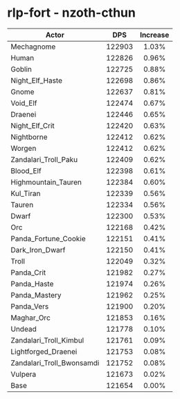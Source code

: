 # rlp-fort - nzoth-cthun
| Actor | DPS | Increase |
|---|:---:|:---:|
|Mechagnome|122903|1.03%|
|Human|122826|0.96%|
|Goblin|122725|0.88%|
|Night_Elf_Haste|122698|0.86%|
|Gnome|122637|0.81%|
|Void_Elf|122474|0.67%|
|Draenei|122446|0.65%|
|Night_Elf_Crit|122420|0.63%|
|Nightborne|122412|0.62%|
|Worgen|122412|0.62%|
|Zandalari_Troll_Paku|122409|0.62%|
|Blood_Elf|122398|0.61%|
|Highmountain_Tauren|122384|0.60%|
|Kul_Tiran|122339|0.56%|
|Tauren|122334|0.56%|
|Dwarf|122300|0.53%|
|Orc|122168|0.42%|
|Panda_Fortune_Cookie|122151|0.41%|
|Dark_Iron_Dwarf|122150|0.41%|
|Troll|122049|0.32%|
|Panda_Crit|121982|0.27%|
|Panda_Haste|121974|0.26%|
|Panda_Mastery|121962|0.25%|
|Panda_Vers|121900|0.20%|
|Maghar_Orc|121853|0.16%|
|Undead|121778|0.10%|
|Zandalari_Troll_Kimbul|121761|0.09%|
|Lightforged_Draenei|121753|0.08%|
|Zandalari_Troll_Bwonsamdi|121752|0.08%|
|Vulpera|121673|0.02%|
|Base|121654|0.00%|
